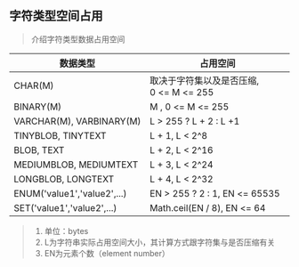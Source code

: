## 字符类型空间占用
> 介绍字符类型数据占用空间

| 数据类型 | 占用空间 |
| ---- | ---- |
| CHAR(M) | 取决于字符集以及是否压缩, 0 <= M <= 255 |
| BINARY(M) | M , 0 <= M <= 255 |
| VARCHAR(M), VARBINARY(M) | L > 255 ? L + 2 : L +1 |
| TINYBLOB, TINYTEXT | L + 1, L < 2^8 |
| BLOB, TEXT | L + 2, L < 2^16 |
| MEDIUMBLOB, MEDIUMTEXT | L + 3, L < 2^24 |
| LONGBLOB, LONGTEXT | L + 4, L < 2^32 |
| ENUM('value1','value2',...) |  EN > 255 ? 2 : 1, EN <= 65535 |
| SET('value1','value2',...) | Math.ceil(EN / 8), EN <= 64 |


> 1. 单位：bytes
> 2. L为字符串实际占用空间大小，其计算方式跟字符集与是否压缩有关
> 3. EN为元素个数（element number）
